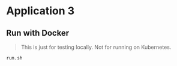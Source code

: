 # Application 3




## Run with Docker
> This is just for testing locally. Not for running on Kubernetes.

```bash
run.sh
```

